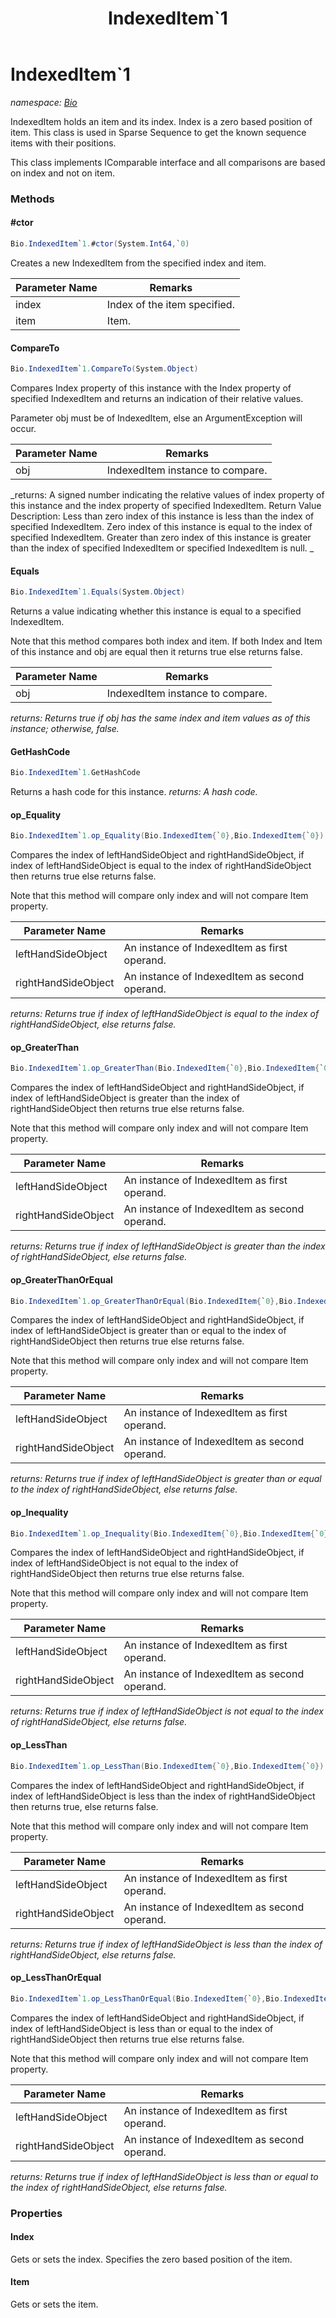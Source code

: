 ﻿---
title: IndexedItem`1
---

# IndexedItem`1
_namespace: [Bio](N-Bio.html)_

IndexedItem holds an item and its index.
 Index is a zero based position of item.
 This class is used in Sparse Sequence to get the known sequence items with their positions.
 
 This class implements IComparable interface and all comparisons are based on index 
 and not on item.

### Methods

#### #ctor
```csharp
Bio.IndexedItem`1.#ctor(System.Int64,`0)
```
Creates a new IndexedItem from the specified index and item.

|Parameter Name|Remarks|
|--------------|-------|
|index|Index of the item specified.|
|item|Item.|


#### CompareTo
```csharp
Bio.IndexedItem`1.CompareTo(System.Object)
```
Compares Index property of this instance with the Index property of specified IndexedItem 
 and returns an indication of their relative values.
 
 Parameter obj must be of IndexedItem, else an ArgumentException will occur.

|Parameter Name|Remarks|
|--------------|-------|
|obj|IndexedItem instance to compare.|

_returns: 
            A signed number indicating the relative values of index property of this instance and the 
            index property of specified IndexedItem.
            Return Value Description:
                  Less than zero index of this instance is less than the index of specified IndexedItem.
                  Zero index of this instance is equal to the index of specified IndexedItem.
                  Greater than zero index of this instance is greater than the index of specified IndexedItem 
                    or specified IndexedItem is null.
            _

#### Equals
```csharp
Bio.IndexedItem`1.Equals(System.Object)
```
Returns a value indicating whether this instance is equal to a specified IndexedItem.
 
 Note that this method compares both index and item. If both Index and Item of this instance and 
 obj are equal then it returns true else returns false.

|Parameter Name|Remarks|
|--------------|-------|
|obj|IndexedItem instance to compare.|

_returns: Returns true if obj has the same index and item values as of this instance;
            otherwise, false._

#### GetHashCode
```csharp
Bio.IndexedItem`1.GetHashCode
```
Returns a hash code for this instance.
_returns: A hash code._

#### op_Equality
```csharp
Bio.IndexedItem`1.op_Equality(Bio.IndexedItem{`0},Bio.IndexedItem{`0})
```
Compares the index of leftHandSideObject and rightHandSideObject, if index of leftHandSideObject is
 equal to the index of rightHandSideObject then returns true else returns false.
 
 Note that this method will compare only index and will not compare Item property.

|Parameter Name|Remarks|
|--------------|-------|
|leftHandSideObject|An instance of IndexedItem as first operand.|
|rightHandSideObject|An instance of IndexedItem as second operand.|

_returns: Returns true if index of leftHandSideObject is equal to the index of rightHandSideObject,
            else returns false._

#### op_GreaterThan
```csharp
Bio.IndexedItem`1.op_GreaterThan(Bio.IndexedItem{`0},Bio.IndexedItem{`0})
```
Compares the index of leftHandSideObject and rightHandSideObject, if index of leftHandSideObject is greater than 
 the index of rightHandSideObject then returns true else returns false.
 
 Note that this method will compare only index and will not compare Item property.

|Parameter Name|Remarks|
|--------------|-------|
|leftHandSideObject|An instance of IndexedItem as first operand.|
|rightHandSideObject|An instance of IndexedItem as second operand.|

_returns: Returns true if index of leftHandSideObject is greater than the index of rightHandSideObject,
            else returns false._

#### op_GreaterThanOrEqual
```csharp
Bio.IndexedItem`1.op_GreaterThanOrEqual(Bio.IndexedItem{`0},Bio.IndexedItem{`0})
```
Compares the index of leftHandSideObject and rightHandSideObject, if index of leftHandSideObject is greater than
 or equal to the index of rightHandSideObject then returns true else returns false.
 
 Note that this method will compare only index and will not compare Item property.

|Parameter Name|Remarks|
|--------------|-------|
|leftHandSideObject|An instance of IndexedItem as first operand.|
|rightHandSideObject|An instance of IndexedItem as second operand.|

_returns: Returns true if index of leftHandSideObject is greater than or equal to the index of rightHandSideObject,
            else returns false._

#### op_Inequality
```csharp
Bio.IndexedItem`1.op_Inequality(Bio.IndexedItem{`0},Bio.IndexedItem{`0})
```
Compares the index of leftHandSideObject and rightHandSideObject, if index of leftHandSideObject is
 not equal to the index of rightHandSideObject then returns true else returns false.
 
 Note that this method will compare only index and will not compare Item property.

|Parameter Name|Remarks|
|--------------|-------|
|leftHandSideObject|An instance of IndexedItem as first operand.|
|rightHandSideObject|An instance of IndexedItem as second operand.|

_returns: Returns true if index of leftHandSideObject is not equal to the index of rightHandSideObject,
            else returns false._

#### op_LessThan
```csharp
Bio.IndexedItem`1.op_LessThan(Bio.IndexedItem{`0},Bio.IndexedItem{`0})
```
Compares the index of leftHandSideObject and rightHandSideObject, if index of leftHandSideObject is less than 
 the index of rightHandSideObject then returns true, else returns false.
 
 Note that this method will compare only index and will not compare Item property.

|Parameter Name|Remarks|
|--------------|-------|
|leftHandSideObject|An instance of IndexedItem as first operand.|
|rightHandSideObject|An instance of IndexedItem as second operand.|

_returns: Returns true if index of leftHandSideObject is less than the index of rightHandSideObject,
            else returns false._

#### op_LessThanOrEqual
```csharp
Bio.IndexedItem`1.op_LessThanOrEqual(Bio.IndexedItem{`0},Bio.IndexedItem{`0})
```
Compares the index of leftHandSideObject and rightHandSideObject, if index of leftHandSideObject is 
 less than or equal to the index of rightHandSideObject then returns true else returns false.
 
 Note that this method will compare only index and will not compare Item property.

|Parameter Name|Remarks|
|--------------|-------|
|leftHandSideObject|An instance of IndexedItem as first operand.|
|rightHandSideObject|An instance of IndexedItem as second operand.|

_returns: Returns true if index of leftHandSideObject is less than or equal to the index of rightHandSideObject,
            else returns false._



### Properties

#### Index
Gets or sets the index.
 Specifies the zero based position of the item.
#### Item
Gets or sets the item.

